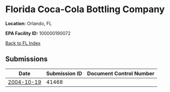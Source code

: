 # Florida Coca-Cola Bottling Company

**Location:** Orlando, FL

**EPA Facility ID:** 100000190072

[Back to FL Index](../../index.md)

## Submissions

| Date | Submission ID | Document Control Number |
|------|--------------|-------------------------|
| [2004-10-19](submissions/41468.md) | 41468 |  |
